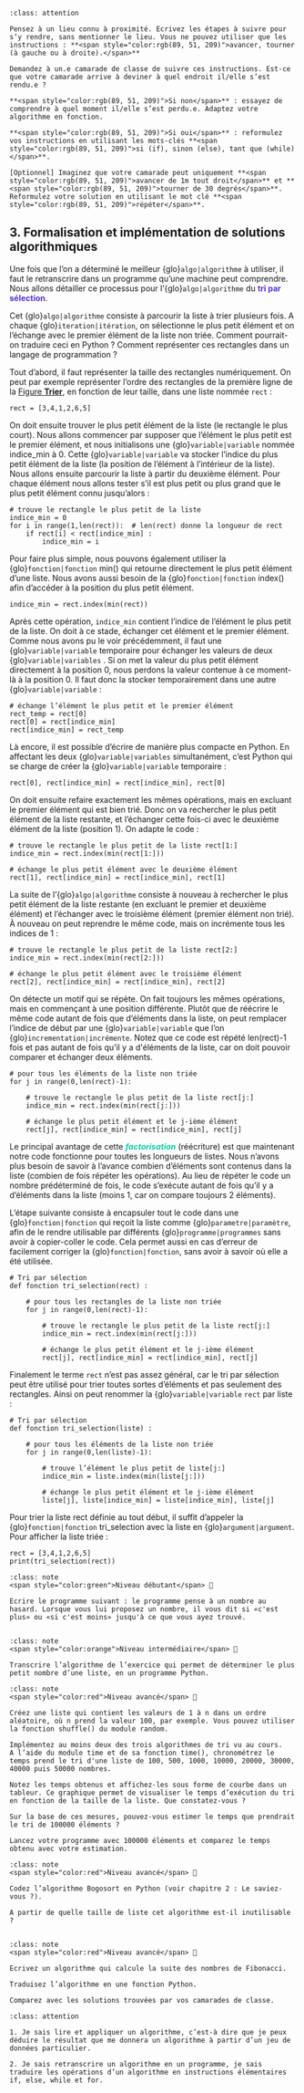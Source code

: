 ````{admonition} Matière à réfléchir
:class: attention

Pensez à un lieu connu à proximité. Ecrivez les étapes à suivre pour s’y rendre, sans mentionner le lieu. Vous ne pouvez utiliser que les instructions : **<span style="color:rgb(89, 51, 209)">avancer, tourner (à gauche ou à droite).</span>**

Demandez à un.e camarade de classe de suivre ces instructions. Est-ce que votre camarade arrive à deviner à quel endroit il/elle s’est rendu.e ?

**<span style="color:rgb(89, 51, 209)">Si non</span>** : essayez de comprendre à quel moment il/elle s’est perdu.e. Adaptez votre algorithme en fonction. 

**<span style="color:rgb(89, 51, 209)">Si oui</span>** : reformulez vos instructions en utilisant les mots-clés **<span style="color:rgb(89, 51, 209)">si (if), sinon (else), tant que (while)</span>**.

[Optionnel] Imaginez que votre camarade peut uniquement **<span style="color:rgb(89, 51, 209)">avancer de 1m tout droit</span>** et **<span style="color:rgb(89, 51, 209)">tourner de 30 degrés</span>**. Reformulez votre solution en utilisant le mot clé **<span style="color:rgb(89, 51, 209)">répéter</span>**.

````

## 3. Formalisation et implémentation de solutions algorithmiques

Une fois que l’on a déterminé le meilleur {glo}`algo|algorithme` à utiliser, il faut le retranscrire dans un programme qu’une machine peut comprendre. Nous allons détailler ce processus pour l’{glo}`algo|algorithme` du **<span style="color:rgb(89, 51, 209)">tri par sélection</span>**. 

Cet {glo}`algo|algorithme` consiste à parcourir la liste à trier plusieurs fois. A chaque {glo}`iteration|itération`, on sélectionne le plus petit élément et on l’échange avec le premier élément de la liste non triée. Comment pourrait-on traduire ceci en Python ? Comment représenter ces rectangles dans un langage de programmation ? 

Tout d’abord, il faut représenter la taille des rectangles numériquement. On peut par exemple représenter l’ordre des rectangles de la première ligne de la <a href="../algorithmes-classiques/eleve.html#fig-trier">Figure **Trier**</a>, en fonction de leur taille, dans une liste nommée `rect` :

```
rect = [3,4,1,2,6,5]
```

On doit ensuite trouver le plus petit élément de la liste (le rectangle le plus court). Nous allons commencer par supposer que l’élément le plus petit est le premier élément, et nous initialisons une {glo}`variable|variable` nommée indice_min à 0. Cette {glo}`variable|variable` va stocker l’indice du plus petit élément de la liste (la position de l’élément à l’intérieur de la liste). Nous allons ensuite parcourir la liste à partir du deuxième élément. Pour chaque élément nous allons tester s’il est plus petit ou plus grand que le plus petit élément connu jusqu’alors :

```
# trouve le rectangle le plus petit de la liste
indice_min = 0 
for i in range(1,len(rect)):  # len(rect) donne la longueur de rect
    if rect[i] < rect[indice_min] :
        indice_min = i
```

Pour faire plus simple, nous pouvons également utiliser la {glo}`fonction|fonction` min() qui retourne directement le plus petit élément d’une liste. Nous avons aussi besoin de la {glo}`fonction|fonction` index() afin d’accéder à la position du plus petit élément.

```
indice_min = rect.index(min(rect))
```

Après cette opération, `indice_min` contient l’indice de l’élément le plus petit de la liste. On doit à ce stade, échanger cet élément et le premier élément. Comme nous avons pu le voir précédemment, il faut une {glo}`variable|variable` temporaire pour échanger les valeurs de deux {glo}`variable|variables` . Si on met la valeur du plus petit élément directement à la position 0, nous perdons la valeur contenue à ce moment-là à la position 0. Il faut donc la stocker temporairement dans une autre {glo}`variable|variable`  :

```
# échange l’élément le plus petit et le premier élément
rect_temp = rect[0]
rect[0] = rect[indice_min]
rect[indice_min] = rect_temp
```

Là encore, il est possible d’écrire de manière plus compacte en Python. En affectant les deux {glo}`variable|variables` simultanément, c’est Python qui se charge de créer la {glo}`variable|variable` temporaire :


```
rect[0], rect[indice_min] = rect[indice_min], rect[0]
```

On doit ensuite refaire exactement les mêmes opérations, mais en excluant le premier élément qui est bien trié. Donc on va rechercher le plus petit élément de la liste restante, et l’échanger cette fois-ci avec le deuxième élément de la liste (position 1). On adapte le code :


```
# trouve le rectangle le plus petit de la liste rect[1:]
indice_min = rect.index(min(rect[1:]))

# échange le plus petit élément avec le deuxième élément
rect[1], rect[indice_min] = rect[indice_min], rect[1]
```

La suite de l’{glo}`algo|algorithme` consiste à nouveau à rechercher le plus petit élément de la liste restante (en excluant le premier et deuxième élément) et l’échanger avec le troisième élément (premier élément non trié). À nouveau on peut reprendre le même code, mais on incrémente tous les indices de 1 :

```
# trouve le rectangle le plus petit de la liste rect[2:]
indice_min = rect.index(min(rect[2:]))

# échange le plus petit élément avec le troisième élément
rect[2], rect[indice_min] = rect[indice_min], rect[2]
```

On détecte un motif qui se répète. On fait toujours les mêmes opérations, mais en commençant à une position différente. Plutôt que de réécrire le même code autant de fois que d’éléments dans la liste, on peut remplacer l’indice de début par une {glo}`variable|variable` que l’on {glo}`incrementation|incrémente`. Notez que ce code est répété len(rect)-1 fois et pas autant de fois qu’il y a d'éléments de la liste, car on doit pouvoir comparer et échanger deux éléments. 

```
# pour tous les éléments de la liste non triée
for j in range(0,len(rect)-1):

	# trouve le rectangle le plus petit de la liste rect[j:]
	indice_min = rect.index(min(rect[j:]))

    # échange le plus petit élément et le j-ième élément
    rect[j], rect[indice_min] = rect[indice_min], rect[j]
```

Le principal avantage de cette ***<span style="color:rgb(13, 204, 166)">factorisation</span>*** (réécriture) est que maintenant notre code fonctionne pour toutes les longueurs de listes. Nous n’avons plus besoin de savoir à l’avance combien d’éléments sont contenus dans la liste (combien de fois répéter les opérations). Au lieu de répéter le code un nombre prédéterminé de fois, le code s’exécute autant de fois qu’il y a d’éléments dans la liste (moins 1, car on compare toujours 2 éléments).

L’étape suivante consiste à encapsuler tout le code dans une {glo}`fonction|fonction` qui reçoit la liste comme {glo}`parametre|paramètre`, afin de le rendre utilisable par différents {glo}`programme|programmes` sans avoir à copier-coller le code. Cela permet aussi en cas d’erreur de facilement corriger la {glo}`fonction|fonction`, sans avoir à savoir où elle a été utilisée.

```
# Tri par sélection
def fonction tri_selection(rect) :
    
    # pour tous les rectangles de la liste non triée
    for j in range(0,len(rect)-1):
   
        # trouve le rectangle le plus petit de la liste rect[j:] 
        indice_min = rect.index(min(rect[j:]))
 
        # échange le plus petit élément et le j-ième élément
        rect[j], rect[indice_min] = rect[indice_min], rect[j]
```

Finalement le terme `rect` n’est pas assez général, car le tri par sélection peut être utilisé pour trier toutes sortes d’éléments et pas seulement des rectangles. Ainsi on peut renommer la {glo}`variable|variable` `rect` par liste :


```
# Tri par sélection
def fonction tri_selection(liste) :
    
    # pour tous les éléments de la liste non triée
    for j in range(0,len(liste)-1):
   
        # trouve l’élément le plus petit de liste[j:]
	    indice_min = liste.index(min(liste[j:]))
 
        # échange le plus petit élément et le j-ième élément
        liste[j], liste[indice_min] = liste[indice_min], liste[j]
```

Pour trier la liste rect définie au tout début, il suffit d’appeler la {glo}`fonction|fonction` tri_selection avec la liste en {glo}`argument|argument`. Pour afficher la liste triée :

```
rect = [3,4,1,2,6,5]
print(tri_selection(rect))
```

<!-- ````{admonition} Question philosophique

:class: note

Tout algorithme peut être exprimé sous forme de programme. 

Mais est-ce que derrière chaque programme se cache un algorithme ?

```` 
-->






````{admonition} Exercice 1 : jeu de la devinette
:class: note
<span style="color:green">Niveau débutant</span> 🔌

Ecrire le programme suivant : le programme pense à un nombre au hasard. Lorsque vous lui proposez un nombre, il vous dit si «c'est plus» ou «si c'est moins» jusqu'à ce que vous ayez trouvé.
 
````

````{admonition} Exercice 2 : plus petit nombre
:class: note
<span style="color:orange">Niveau intermédiaire</span> 🔌

Transcrire l’algorithme de l’exercice qui permet de déterminer le plus petit nombre d’une liste, en un programme Python.

````

````{admonition} Exercice 3 : tris
:class: note
<span style="color:red">Niveau avancé</span> 🔌

Créez une liste qui contient les valeurs de 1 à n dans un ordre aléatoire, où n prend la valeur 100, par exemple. Vous pouvez utiliser la fonction shuffle() du module random.

Implémentez au moins deux des trois algorithmes de tri vu au cours.
A l’aide du module time et de sa fonction time(), chronométrez le temps prend le tri d'une liste de 100, 500, 1000, 10000, 20000, 30000, 40000 puis 50000 nombres. 

Notez les temps obtenus et affichez-les sous forme de courbe dans un tableur. Ce graphique permet de visualiser le temps d’exécution du tri en fonction de la taille de la liste. Que constatez‑vous ?

Sur la base de ces mesures, pouvez-vous estimer le temps que prendrait le tri de 100000 éléments ?

Lancez votre programme avec 100000 éléments et comparez le temps obtenu avec votre estimation.

````


````{admonition} Exercice 4 : Bogosort
:class: note
<span style="color:red">Niveau avancé</span> 🔌

Codez l’algorithme Bogosort en Python (voir chapitre 2 : Le saviez-vous ?). 

A partir de quelle taille de liste cet algorithme est-il inutilisable ?
 
````


````{admonition} Exercice 5 : Fibonacci
:class: note
<span style="color:red">Niveau avancé</span> 🔌

Ecrivez un algorithme qui calcule la suite des nombres de Fibonacci. 

Traduisez l’algorithme en une fonction Python. 

Comparez avec les solutions trouvées par vos camarades de classe.
````


````{admonition} Ai-je compris ?
:class: attention

1. Je sais lire et appliquer un algorithme, c’est-à dire que je peux déduire le résultat que me donnera un algorithme à partir d’un jeu de données particulier.

2. Je sais retranscrire un algorithme en un programme, je sais traduire les opérations d’un algorithme en instructions élémentaires if, else, while et for.

````


